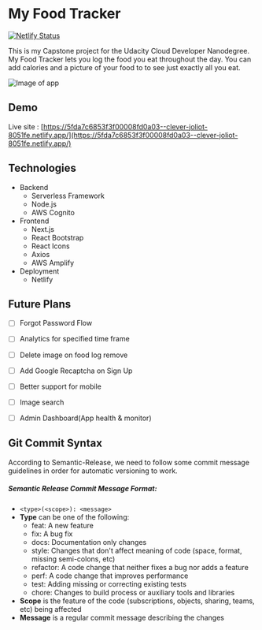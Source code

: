 # My Food Tracker
[![Netlify Status](https://api.netlify.com/api/v1/badges/a476d24e-76ec-49c8-bdc9-3788fb13013c/deploy-status)](https://app.netlify.com/sites/clever-joliot-8051fe/deploys)

This is my Capstone project for the Udacity Cloud Developer Nanodegree. My Food Tracker lets you log the food you eat throughout the day. You can add calories and a picture of your food to to see just exactly all you eat.

![Image of app](https://i.ibb.co/R6JhTQ4/Screen-Shot-2020-12-16-at-1-42-00-PM.png)

## Demo
Live site : [https://5fda7c6853f3f00008fd0a03--clever-joliot-8051fe.netlify.app/](https://5fda7c6853f3f00008fd0a03--clever-joliot-8051fe.netlify.app/)

## Technologies
- Backend
  - Serverless Framework
  - Node.js
  - AWS Cognito
- Frontend
  - Next.js
  - React Bootstrap
  - React Icons
  - Axios
  - AWS Amplify
- Deployment
  - Netlify

## Future Plans
  - [ ] Forgot Password Flow
  - [ ] Analytics for specified time frame
  - [ ] Delete image on food log remove
  - [ ] Add Google Recaptcha on Sign Up
  - [ ] Better support for mobile
  - [ ] Image search
  - [ ] Admin Dashboard(App health & monitor)


## Git Commit Syntax
According to Semantic-Release, we need to follow some commit message guidelines in order for automatic versioning to work.   
  ##### Semantic Release Commit Message Format:
  - ```<type>(<scope>): <message>```
  - <strong>Type</strong> can be one of the following:
    - feat: A new feature
    - fix: A bug fix
    - docs: Documentation only changes
    - style: Changes that don't affect meaning of code (space, format, missing semi-colons, etc)
    - refactor: A code change that neither fixes a bug nor adds a feature
    - perf: A code change that improves performance
    - test: Adding missing or correcting existing tests
    - chore: Changes to build process or auxiliary tools and libraries
  - <strong>Scope</strong> is the feature of the code (subscriptions, objects, sharing, teams, etc) being affected
  - <strong>Message</strong> is a regular commit message describing the changes
